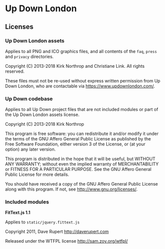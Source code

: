 # Up Down London

## Licenses

### Up Down London assets

Applies to all PNG and ICO graphics files, and all contents of the `faq`, `press` and `privacy` directories.

Copyright (C) 2013-2018 Kirk Northrop and Christiane Link. All rights reserved.

These files must not be re-used without express written permission from Up Down London, who are contactable via <https://www.updownlondon.com/>.

### Up Down codebase

Applies to all Up Down project files that are not included modules or part of the Up Down London assets license.

Copyright (C) 2013-2018 Kirk Northrop

This program is free software: you can redistribute it and/or modify
it under the terms of the GNU Affero General Public License as published
by the Free Software Foundation, either version 3 of the License, or
(at your option) any later version.

This program is distributed in the hope that it will be useful,
but WITHOUT ANY WARRANTY; without even the implied warranty of
MERCHANTABILITY or FITNESS FOR A PARTICULAR PURPOSE.  See the
GNU Affero General Public License for more details.

You should have received a copy of the GNU Affero General Public License
along with this program.  If not, see <http://www.gnu.org/licenses/>.

### Included modules

**FitText.js 1.1**

Applies to `static/jquery.fittext.js`

Copyright 2011, Dave Rupert <http://daverupert.com>

Released under the WTFPL license <http://sam.zoy.org/wtfpl/>
